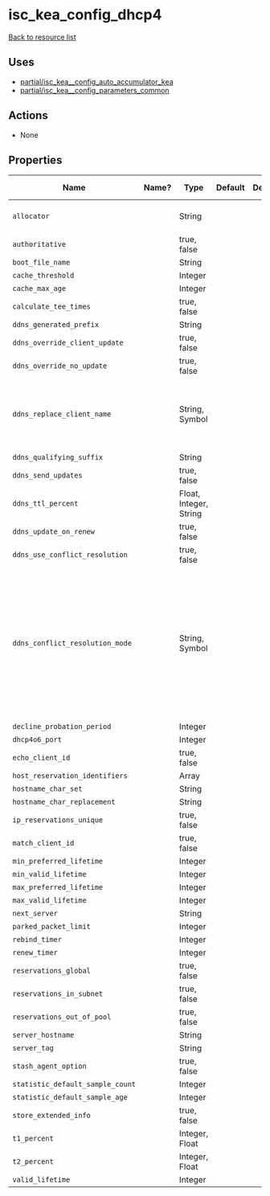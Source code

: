 # isc_kea_config_dhcp4

[Back to resource list](../README.md#resources)

## Uses

- [partial/isc_kea__config_auto_accumulator_kea](partial/isc_kea__config_auto_accumulator_kea.md)
- [partial/isc_kea__config_parameters_common](partial/isc_kea__config_parameters_common.md)

## Actions

- None

## Properties

| Name                             | Name? | Type                   | Default | Description | Allowed Values                                                                         |
| -------------------------------- | ----- | ---------------------- | ------- | ----------- | -------------------------------------------------------------------------------------- |
| `allocator`                      |       | String                 |         |             | iterative, random, flq                                                                 |
| `authoritative`                  |       | true, false            |         |             |                                                                                        |
| `boot_file_name`                 |       | String                 |         |             |                                                                                        |
| `cache_threshold`                |       | Integer                |         |             |                                                                                        |
| `cache_max_age`                  |       | Integer                |         |             |                                                                                        |
| `calculate_tee_times`            |       | true, false            |         |             |                                                                                        |
| `ddns_generated_prefix`          |       | String                 |         |             |                                                                                        |
| `ddns_override_client_update`    |       | true, false            |         |             |                                                                                        |
| `ddns_override_no_update`        |       | true, false            |         |             |                                                                                        |
| `ddns_replace_client_name`       |       | String, Symbol         |         |             | never, always, when-present, when-not-present                                          |
| `ddns_qualifying_suffix`         |       | String                 |         |             |                                                                                        |
| `ddns_send_updates`              |       | true, false            |         |             |                                                                                        |
| `ddns_ttl_percent`               |       | Float, Integer, String |         |             |                                                                                        |
| `ddns_update_on_renew`           |       | true, false            |         |             |                                                                                        |
| `ddns_use_conflict_resolution`   |       | true, false            |         |             |                                                                                        |
| `ddns_conflict_resolution_mode`  |       | String, Symbol         |         |             | check-with-dhcid, no-check-with-dhcid, check-exists-with-dhcid, no-check-without-dhcid |
| `decline_probation_period`       |       | Integer                |         |             |                                                                                        |
| `dhcp4o6_port`                   |       | Integer                |         |             |                                                                                        |
| `echo_client_id`                 |       | true, false            |         |             |                                                                                        |
| `host_reservation_identifiers`   |       | Array                  |         |             |                                                                                        |
| `hostname_char_set`              |       | String                 |         |             |                                                                                        |
| `hostname_char_replacement`      |       | String                 |         |             |                                                                                        |
| `ip_reservations_unique`         |       | true, false            |         |             |                                                                                        |
| `match_client_id`                |       | true, false            |         |             |                                                                                        |
| `min_preferred_lifetime`         |       | Integer                |         |             |                                                                                        |
| `min_valid_lifetime`             |       | Integer                |         |             |                                                                                        |
| `max_preferred_lifetime`         |       | Integer                |         |             |                                                                                        |
| `max_valid_lifetime`             |       | Integer                |         |             |                                                                                        |
| `next_server`                    |       | String                 |         |             |                                                                                        |
| `parked_packet_limit`            |       | Integer                |         |             |                                                                                        |
| `rebind_timer`                   |       | Integer                |         |             |                                                                                        |
| `renew_timer`                    |       | Integer                |         |             |                                                                                        |
| `reservations_global`            |       | true, false            |         |             |                                                                                        |
| `reservations_in_subnet`         |       | true, false            |         |             |                                                                                        |
| `reservations_out_of_pool`       |       | true, false            |         |             |                                                                                        |
| `server_hostname`                |       | String                 |         |             |                                                                                        |
| `server_tag`                     |       | String                 |         |             |                                                                                        |
| `stash_agent_option`             |       | true, false            |         |             |                                                                                        |
| `statistic_default_sample_count` |       | Integer                |         |             |                                                                                        |
| `statistic_default_sample_age`   |       | Integer                |         |             |                                                                                        |
| `store_extended_info`            |       | true, false            |         |             |                                                                                        |
| `t1_percent`                     |       | Integer, Float         |         |             |                                                                                        |
| `t2_percent`                     |       | Integer, Float         |         |             |                                                                                        |
| `valid_lifetime`                 |       | Integer                |         |             |                                                                                        |
